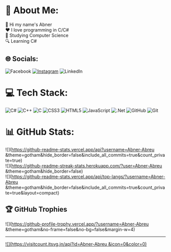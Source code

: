 # 💫 About Me:
👋 Hi my name's Abner<br>❤️ I love programming in C/C#<br>💼 Studying Computer Science <br>🔍 Learning C#


## 🌐 Socials:
![Facebook](https://img.shields.io/badge/Facebook-%231877F2.svg?logo=Facebook&logoColor=white) [![Instagram](https://img.shields.io/badge/Instagram-%23E4405F.svg?logo=Instagram&logoColor=white)](https://instagram.com/abnerabreu05) ![LinkedIn](https://img.shields.io/badge/LinkedIn-%230077B5.svg?logo=linkedin&logoColor=white)

# 💻 Tech Stack:
![C#](https://img.shields.io/badge/c%23-%23239120.svg?style=for-the-badge&logo=csharp&logoColor=white) ![C++](https://img.shields.io/badge/c++-%2300599C.svg?style=for-the-badge&logo=c%2B%2B&logoColor=white) ![C](https://img.shields.io/badge/c-%2300599C.svg?style=for-the-badge&logo=c&logoColor=white) ![CSS3](https://img.shields.io/badge/css3-%231572B6.svg?style=for-the-badge&logo=css3&logoColor=white) ![HTML5](https://img.shields.io/badge/html5-%23E34F26.svg?style=for-the-badge&logo=html5&logoColor=white) ![JavaScript](https://img.shields.io/badge/javascript-%23323330.svg?style=for-the-badge&logo=javascript&logoColor=%23F7DF1E) ![.Net](https://img.shields.io/badge/.NET-5C2D91?style=for-the-badge&logo=.net&logoColor=white) ![GitHub](https://img.shields.io/badge/github-%23121011.svg?style=for-the-badge&logo=github&logoColor=white) ![Git](https://img.shields.io/badge/git-%23F05033.svg?style=for-the-badge&logo=git&logoColor=white)
# 📊 GitHub Stats:
![](https://github-readme-stats.vercel.app/api?username=Abner-Abreu &theme=gotham&hide_border=false&include_all_commits=true&count_private=true)<br/>
![](https://github-readme-streak-stats.herokuapp.com/?user=Abner-Abreu &theme=gotham&hide_border=false)<br/>
![](https://github-readme-stats.vercel.app/api/top-langs/?username=Abner-Abreu &theme=gotham&hide_border=false&include_all_commits=true&count_private=true&layout=compact)

## 🏆 GitHub Trophies
![](https://github-profile-trophy.vercel.app/?username=Abner-Abreu &theme=gotham&no-frame=false&no-bg=false&margin-w=4)

---
[![](https://visitcount.itsvg.in/api?id=Abner-Abreu &icon=0&color=0)](https://visitcount.itsvg.in)

<!-- Proudly created with GPRM ( https://gprm.itsvg.in ) -->